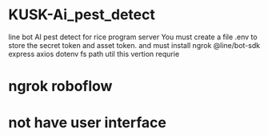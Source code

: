 # KUSK-Ai_pest_detect
line bot AI pest detect for rice program server
You must create a file .env to store the secret token and asset token.
and must install 
ngrok @line/bot-sdk express axios dotenv fs path util
this vertion requrie
# ngrok roboflow
# not have user interface
